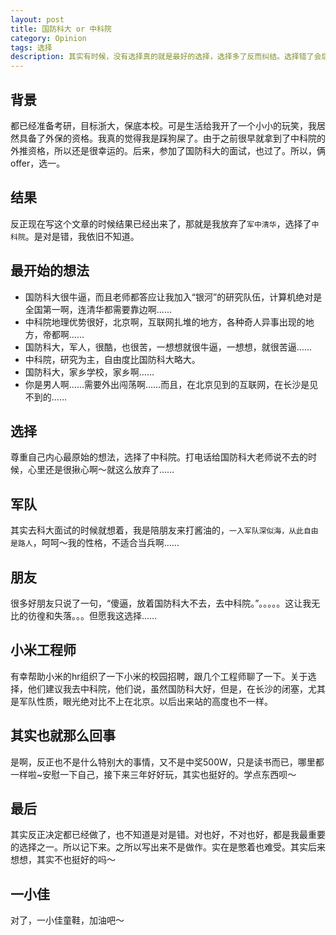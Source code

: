 ```yaml
---
layout: post
title: 国防科大 or 中科院
category: Opinion
tags: 选择
description: 其实有时候，没有选择真的就是最好的选择，选择多了反而纠结。选择错了会后悔。这么年轻就那么多的选择，真的是一件既痛苦也快乐的事情。有些选择，真的能决定一辈子的事情。哎……
---
```


## 背景
都已经准备考研，目标浙大，保底本校。可是生活给我开了一个小小的玩笑，我居然具备了外保的资格。我真的觉得我是踩狗屎了。由于之前很早就拿到了中科院的外推资格，所以还是很幸运的。后来，参加了国防科大的面试，也过了。所以，俩offer，选一。

## 结果
反正现在写这个文章的时候结果已经出来了，那就是我放弃了`军中清华`，选择了`中科院`。是对是错，我依旧不知道。

## 最开始的想法
*   国防科大很牛逼，而且老师都答应让我加入“银河”的研究队伍，计算机绝对是全国第一啊，连清华都需要靠边啊……
*   中科院地理优势很好，北京啊，互联网扎堆的地方，各种奇人异事出现的地方，帝都啊……
*   国防科大，军人，很酷，也很苦，一想想就很牛逼，一想想，就很苦逼……
*   中科院，研究为主，自由度比国防科大略大。
*   国防科大，家乡学校，家乡啊……
*   你是男人啊……需要外出闯荡啊……而且，在北京见到的互联网，在长沙是见不到的……

## 选择
尊重自己内心最原始的想法，选择了中科院。打电话给国防科大老师说不去的时候，心里还是很揪心啊～就这么放弃了……

## 军队
其实去科大面试的时候就想着，我是陪朋友来打酱油的，`一入军队深似海，从此自由是路人`，呵呵～我的性格，不适合当兵啊……

## 朋友
很多好朋友只说了一句，“傻逼，放着国防科大不去，去中科院。”。。。。。这让我无比的彷徨和失落。。。但愿我这选择……

## 小米工程师
有幸帮助小米的hr组织了一下小米的校园招聘，跟几个工程师聊了一下。关于选择，他们建议我去中科院，他们说，虽然国防科大好，但是，在长沙的闭塞，尤其是军队性质，眼光绝对比不上在北京。以后出来站的高度也不一样。

## 其实也就那么回事
是啊，反正也不是什么特别大的事情，又不是中奖500W，只是读书而已，哪里都一样啦~安慰一下自己，接下来三年好好玩，其实也挺好的。学点东西呗～

## 最后
其实反正决定都已经做了，也不知道是对是错。对也好，不对也好，都是我最重要的选择之一。所以记下来。之所以写出来不是做作。实在是憋着也难受。其实后来想想，其实不也挺好的吗～

## 一小佳
对了，一小佳童鞋，加油吧～